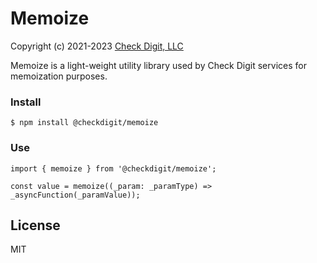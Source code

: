 # Memoize

Copyright (c) 2021-2023 [Check Digit, LLC](https://checkdigit.com)

Memoize is a light-weight utility library used by Check Digit services for memoization purposes.

### Install

```
$ npm install @checkdigit/memoize
```

### Use

```
import { memoize } from '@checkdigit/memoize';

const value = memoize((_param: _paramType) => _asyncFunction(_paramValue));
```

## License

MIT
